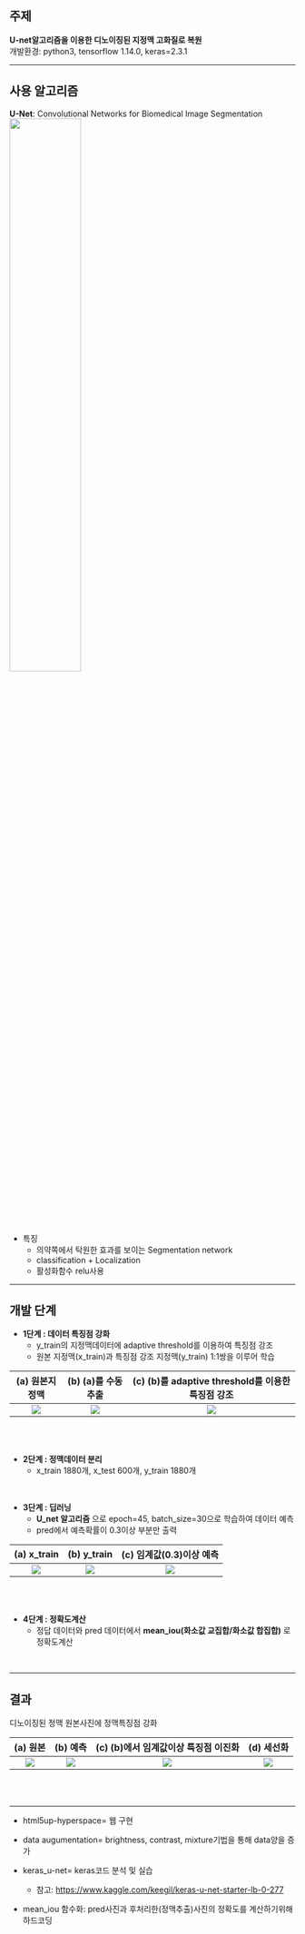 ## 주제  
__U-net알고리즘을 이용한 디노이징된 지정맥 고화질로 복원__  
개발환경: python3, tensorflow 1.14.0, keras=2.3.1

------------------------------------

## 사용 알고리즘  

__U-Net__: Convolutional Networks for Biomedical Image Segmentation  
<img src="https://user-images.githubusercontent.com/57060127/89655110-90c2bf00-d904-11ea-9250-1dae9deea8cb.JPG" width="50%">  
* 특징  
  - 의약쪽에서 탁원한 효과를 보이는 Segmentation network  
  - classification + Localization  
  - 활성화함수 relu사용  
  
---------------------------------------------------------------------


## 개발 단계
- __1단계 : 데이터 특징점 강화__  
   - y_train의 지정맥데이터에 adaptive threshold를 이용하여 특징점 강조  
   - 원본 지정맥(x_train)과 특징점 강조 지정맥(y_train) 1:1쌍을 이루어 학습    
   
   
(a) __원본지정맥__ |  (b) __(a)를 수동추출__ | (c) __(b)를 adaptive threshold를 이용한 특징점 강조__ |
:------------------------------------:|:-------------------------:|:--------------------------:|
![](https://user-images.githubusercontent.com/57060127/86255296-e8795680-bbf1-11ea-95c9-d8af8b8534f1.jpg)  |  ![](https://user-images.githubusercontent.com/57060127/86255546-32fad300-bbf2-11ea-8f59-d7019f45d9df.jpeg)  |  ![](https://user-images.githubusercontent.com/57060127/86256395-40648d00-bbf3-11ea-8be9-a1d5763bf7a1.JPG)  
<br>
<br>


- __2단계 : 정맥데이터 분리__  
   - x_train 1880개, x_test 600개, y_train 1880개  
<br>

- __3단계 : 딥러닝__
   - __U_net 알고리즘__ 으로 epoch=45, batch_size=30으로 학습하여 데이터 예측  
   - pred에서 예측확률이 0.3이상 부분만 출력  
   
(a) __x_train__ |  (b) __y_train__ | (c) __임계값(0.3)이상 예측__ |
:------------------------------------:|:-------------------------:|:--------------------------:|
![](https://user-images.githubusercontent.com/57060127/89191583-192c2180-d5de-11ea-8597-22f691eed448.JPG)  |  ![](https://user-images.githubusercontent.com/57060127/89191580-18938b00-d5de-11ea-905a-afdc52f102bb.JPG)  |  ![](https://user-images.githubusercontent.com/57060127/89191572-16313100-d5de-11ea-8b43-ba7522f5e475.JPG)  
<br>
<br>

- __4단계 : 정확도계산__  
   - 정답 데이터와 pred 데이터에서 __mean_iou(화소값 교집합/화소값 합집합)__ 로 정확도계산  
<br>

---------------------------------------------------------------------------------


## 결과  
디노이징된 정맥 원본사진에 정맥특징점 강화  
 
(a) __원본__ |  (b) __예측__ | (c) __(b)에서 임계값이상 특징점 이진화__ |  (d) __세선화__
:------------------------------------:|:-------------------------:|:--------------------------:|:----------------------------:
![](https://user-images.githubusercontent.com/57060127/86254185-6fc5ca80-bbf0-11ea-95c0-b5e69eb57521.jpg)  |  ![](https://user-images.githubusercontent.com/57060127/86254553-efec3000-bbf0-11ea-9bd4-e90a98270d6f.jpg)  |  ![](https://user-images.githubusercontent.com/57060127/86254701-2629af80-bbf1-11ea-8fb1-bbc4c9ad926d.jpg)  |  ![](https://user-images.githubusercontent.com/57060127/86254716-2e81ea80-bbf1-11ea-82ee-72c7d823c870.jpg)
<br>
<br>

----------------

- html5up-hyperspace= 웹 구현  
- data augumentation= brightness, contrast, mixture기법을 통해 data양을 증가  
- keras_u-net= keras코드 분석 및 실습  
  - 참고: https://www.kaggle.com/keegil/keras-u-net-starter-lb-0-277  

- mean_iou 함수화: pred사진과 후처리한(정맥추출)사진의 정확도를 계산하기위해 하드코딩  
